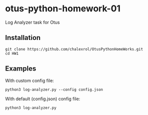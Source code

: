 # otus-python-homework-01

Log Analyzer task for Otus

## Installation

```
git clone https://github.com/chalexrol/OtusPythonHomeWorks.git
cd HW1
```

## Examples

With custom config file:

`python3 log-analyzer.py --config config.json`

With default (config.json) config file:

`python3 log-analyzer.py`